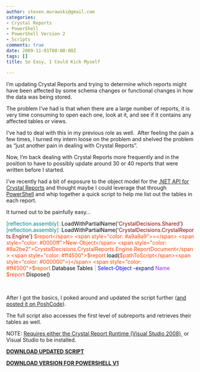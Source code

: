 ```yaml
---
author: steven.murawski@gmail.com
categories:
- Crystal Reports
- PowerShell
- PowerShell Version 2
- Scripts
comments: true
date: 2009-11-01T00:00:00Z
tags: []
title: So Easy, I Could Kick Myself

---
```


I’m updating Crystal Reports and trying to determine which reports might have been affected by some schema changes or functional changes in how the data was being stored. 



The problem I’ve had is that when there are a large number of reports, it is very time consuming to open each one, look at it, and see if it contains any affected tables or views.



I’ve had to deal with this in my previous role as well.  After feeling the pain a few times, I turned my intern loose on the problem and shelved the problem as “just another pain in dealing with Crystal Reports”.



Now, I’m back dealing with Crystal Reports more frequently and in the position to have to possibly update around 30 or 40 reports that were written before I started.



I’ve recently had a bit of exposure to the object model for the <a href="http://msdn.microsoft.com/en-us/library/bb944221.aspx" target="_blank">.NET API for Crystal Reports</a> and thought maybe I could leverage that through <a href="http://msdn.microsoft.com/en-us/library/ms714418(VS.85).aspx" target="_blank">PowerShell</a> and whip together a quick script to help me list out the tables in each report.



It turned out to be painfully easy… 



<span style="color: #008080">[reflection.assembly]</span><span style="color: #a9a9a9">::</span><span style="color: #000000">LoadWithPartialName</span><span style="color: #000000">(</span><span style="color: #8b0000">'CrystalDecisions.Shared'</span><span style="color: #000000">)</span><span style="color: #008080">[reflection.assembly]</span><span style="color: #a9a9a9">::</span><span style="color: #000000">LoadWithPartialName</span><span style="color: #000000">(</span><span style="color: #8b0000">'CrystalDecisions.CrystalReports.Engine'</span><span style="color: #000000">)</span>
<span style="color: #ff4500">$report</span> <span style="color: #a9a9a9">=</span> <span style="color: #0000ff">New-Object</span> <span style="color: #8a2be2">CrystalDecisions.CrystalReports.Engine.ReportDocument</span>
<span style="color: #ff4500">$report</span><span style="color: #a9a9a9">.</span><span style="color: #000000">load</span><span style="color: #000000">(</span><span style="color: #ff4500">$pathToScript</span><span style="color: #000000">)</span>
<span style="color: #ff4500">$report</span><span style="color: #a9a9a9">.</span><span style="color: #000000">Database</span><span style="color: #a9a9a9">.</span><span style="color: #000000">Tables</span> <span style="color: #a9a9a9">|</span> <span style="color: #0000ff">Select-Object</span> <span style="color: #000080">-expand</span> <span style="color: #8a2be2">Name</span>
<span style="color: #ff4500">$report</span><span style="color: #a9a9a9">.</span><span style="color: #000000">Dispose</span><span style="color: #000000">(</span><span style="color: #000000">)</span>



 



After I got the basics, I poked around and updated the script further (<a href="http://poshcode.org/1471" target="_blank">and posted it on PoshCode</a>).



The full script also accesses the first level of subreports and retrieves their tables as well.



NOTE: <a href="http://wiki.sdn.sap.com/wiki/pages/viewpage.action?pageId=56787567" target="_blank">Requires either the Crystal Report Runtime (Visual Studio 2008) </a> or Visual Studio to be installed.



**[DOWNLOAD UPDATED SCRIPT ](http://download.usepowershell.com/get-crystalreporttable.ps1)**



**[DOWNLOAD VERSION FOR POWERSHELL V1 ](http://download.usepowershell.com/Get-CrystalReportTableForV1.ps1)**

